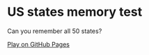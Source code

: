 # US states memory test

Can you remember all 50 states?

[Play on GitHub Pages](https://kieranbarker.github.io/us-states-memory-test/)
